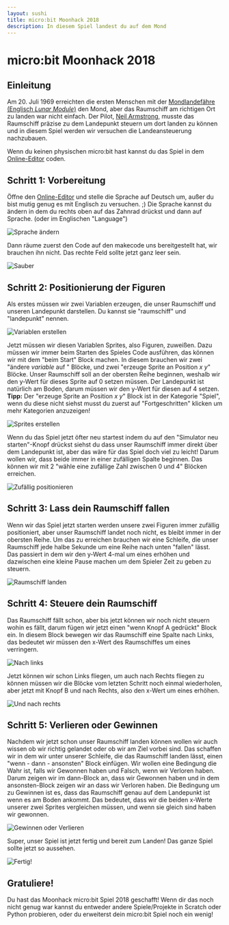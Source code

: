 ```yaml
---
layout: sushi
title: micro:bit Moonhack 2018
description: In diesem Spiel landest du auf dem Mond
---
```


# micro:bit Moonhack 2018

## Einleitung

Am 20. Juli 1969 erreichten die ersten Menschen mit der [Mondlandefähre (Englisch *Lunar Module*)](https://de.wikipedia.org/wiki/Mondlandef%C3%A4hre) den Mond, aber das Raumschiff am richtigen Ort zu landen war nicht einfach. Der Pilot, [Neil Armstrong](https://de.wikipedia.org/wiki/Neil_Armstrong), musste das Raumschiff präzise zu dem Landepunkt steuern um dort landen zu können und in diesem Spiel werden wir versuchen die Landeansteuerung nachzubauen.

Wenn du keinen physischen micro:bit hast kannst du das Spiel in dem [Online-Editor](https://makecode.microbit.org/) coden.

## Schritt 1: Vorbereitung

Öffne den [Online-Editor](https://makecode.microbit.org/) und stelle die Sprache auf Deutsch um, außer du bist mutig genug es mit Englisch zu versuchen. ;) Die Sprache kannst du ändern in dem du rechts oben auf das Zahnrad drückst und dann auf Sprache. (oder im Englischen "Language")

![Sprache ändern](microbit_Moonhack_2018/language.jpg)

Dann räume zuerst den Code auf den makecode uns bereitgestellt hat, wir brauchen ihn nicht. Das rechte Feld sollte jetzt ganz leer sein.

![Sauber](microbit_Moonhack_2018/empty.jpg)

## Schritt 2: Positionierung der Figuren

Als erstes müssen wir zwei Variablen erzeugen, die unser Raumschiff und unseren Landepunkt darstellen. Du kannst sie "raumschiff" und "landepunkt" nennen.

![Variablen erstellen](microbit_Moonhack_2018/variables.jpg)

Jetzt müssen wir diesen Variablen Sprites, also Figuren, zuweißen. Dazu müssen wir immer beim Starten des Spieles Code ausführen, das können wir mit dem "beim Start" Block machen. In diesem brauchen wir zwei "ändere *variable* auf " Blöcke, und zwei "erzeuge Sprite an Position *x* *y*" Blöcke. Unser Raumschiff soll an der obersten Reihe beginnen, weshalb wir den y-Wert für dieses Sprite auf 0 setzen müssen. Der Landepunkt ist natürlich am Boden, darum müssen wir den y-Wert für diesen auf 4 setzen. **Tipp:** Der "erzeuge Sprite an Position *x* *y*" Block ist in der Kategorie "Spiel", wenn du diese nicht siehst musst du zuerst auf "Fortgeschritten" klicken um mehr Kategorien anzuzeigen!

![Sprites erstellen](microbit_Moonhack_2018/set_sprites.jpg)

Wenn du das Spiel jetzt öfter neu startest indem du auf den "Simulator neu starten"-Knopf drückst siehst du dass unser Raumschiff immer direkt über dem Landepunkt ist, aber das wäre für das Spiel doch viel zu leicht! Darum wollen wir, dass beide immer in einer zufälligen Spalte beginnen. Das können wir mit 2 "wähle eine zufällige Zahl zwischen 0 und 4" Blöcken erreichen.

![Zufällig positionieren](microbit_Moonhack_2018/set_sprites_random.jpg)

## Schritt 3: Lass dein Raumschiff fallen

Wenn wir das Spiel jetzt starten werden unsere zwei Figuren immer zufällig positioniert, aber unser Raumschiff landet noch nicht, es bleibt immer in der obersten Reihe. Um das zu erreichen brauchen wir eine Schleife, die unser Raumschiff jede halbe Sekunde um eine Reihe nach unten "fallen" lässt. Das passiert in dem wir den y-Wert 4-mal um eines erhöhen und dazwischen eine kleine Pause machen um dem Spieler Zeit zu geben zu steuern.

![Raumschiff landen](microbit_Moonhack_2018/falling_down.jpg)

## Schritt 4: Steuere dein Raumschiff

Das Raumschiff fällt schon, aber bis jetzt können wir noch nicht steuern wohin es fällt, darum fügen wir jetzt einen "wenn Knopf A gedrückt" Block ein. In diesem Block bewegen wir das Raumschiff eine Spalte nach Links, das bedeutet wir müssen den x-Wert des Raumschiffes um eines verringern.

![Nach links](microbit_Moonhack_2018/left.jpg)

Jetzt können wir schon Links fliegen, um auch nach Rechts fliegen zu können müssen wir die Blöcke vom letzten Schritt noch einmal wiederholen, aber jetzt mit Knopf B und nach Rechts, also den x-Wert um eines erhöhen.

![Und nach rechts](microbit_Moonhack_2018/and_right.jpg)

## Schritt 5: Verlieren oder Gewinnen

Nachdem wir jetzt schon unser Raumschiff landen können wollen wir auch wissen ob wir richtig gelandet oder ob wir am Ziel vorbei sind. Das schaffen wir in dem wir unter unserer Schleife, die das Raumschiff landen lässt, einen "wenn - dann - ansonsten" Block einfügen. Wir wollen eine Bedingung die Wahr ist, falls wir Gewonnen haben und Falsch, wenn wir Verloren haben. Darum zeigen wir im dann-Block an, dass wir Gewonnen haben und in dem ansonsten-Block zeigen wir an dass wir Verloren haben. Die Bedingung um zu Gewinnen ist es, dass das Raumschiff genau auf dem Landepunkt ist wenn es am Boden ankommt. Das bedeutet, dass wir die beiden x-Werte unserer zwei Sprites vergleichen müssen, und wenn sie gleich sind haben wir gewonnen.

![Gewinnen oder Verlieren](microbit_Moonhack_2018/win_or_loose.jpg)

Super, unser Spiel ist jetzt fertig und bereit zum Landen! Das ganze Spiel sollte jetzt so aussehen.

![Fertig!](microbit_Moonhack_2018/done.jpg)

## Gratuliere!

Du hast das Moonhack micro:bit Spiel 2018 geschafft! Wenn dir das noch nicht genug war kannst du entweder andere Spiele/Projekte in Scratch oder Python probieren, oder du erweiterst dein micro:bit Spiel noch ein wenig!